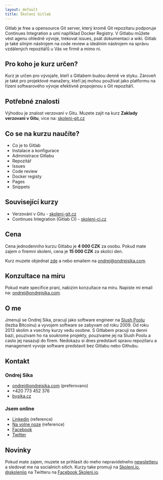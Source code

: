 ```yaml
---
layout: default
title: Školení Gitlab
---
```


Gitlab je free a opensource Git server, který kromě Git repozitaru podporuje Continues Integration a umí například Docker Registry. V Gitlabu můžete vést agenu ohledně vývoje, trekovat issues, psát dokumentaci a wiki. Gitlab je také silným nástrojem na code review a ideálním nástrojem na správu vzdálených repozitářů u Vás ve firmě a mimo ni.

## Pro koho je kurz určen?

Kurz je určen pro vývojaře, kteří s Gitlabem budou denně ve styku. Zároveň je také pro projektové manažery, kteří jej mohou používat jako platformu na řízení softwarového vývoje efektivně propojenou s Git repozitáří.

## Potřebné znalosti

Výhodou je znalost verzovani v Gitu. Muzete zajit na kurz __Zaklady verzovani v Gitu__, vice na: [skoleni-git.cz](https://skoleni-git.cz)

## Co se na kurzu naučíte?
- Co je to Gitlab
- Instalace a konfigurace
- Administrace Gitlabu
- Repozitář
- Issues
- Code review
- Docker registy
- Pages
- Snippets

<!--
- Úvod
  - Co je to Gitlab
  - Proč používat Gitlab
  - Rozdíly mezi Gitlab a Github
  - Rozdíly mezi vlastním hostováním a Gitlab.com
  - Výhody a nevýhody vlastního Gitlabu
  - Rozdíly mezi CE a EE verzi
- Instalace a konfigurace
  - Instalace Gitlabu (Debian)
  - Základní konfigurace
  - Konfigurace emailu (odchozí i příchozí)
- Administrace Gitlabu
  - Uživatelé
  - Skupiny
  - Repozitáře
  - Nastavení Serveru
- Repozitář
  - Vytváření, mazání, nastavení přístupu
  - Nastavení práv na konkrétní větve
  - Merge requesty
  - Wiki
- Issues
  - Prace s issues
  - Milniky
  - Provázání commitus issues
- Code review
- Docker registy
  - Co je Docker Registy
  - Přihlášení se k registry
  - Nahrávání a stahování obrazu
- Pages
  - Co jsou Gitlab Pages
  - Jak publikovat Pages
  - Alternativy
- Snippets
-->

## Související kurzy

- Verzování v Gitu - [skoleni-git.cz](https://skoleni-git.cz)
- Continues Integration (Gitlab CI) - [skoleni-ci.cz](https://skoleni-ci.cz)

## Cena

Cena jednodenniho kurzu Gitlabu je __4 000 CZK__ za osobu. Pokud mate zajem o firemni skoleni, cena je __15 000 CZK__ za skolici den.

Kurz muzete objednat [zde](/registrace.html) a nebo emailem na <ondrej@ondrejsika.com>.


## Konzultace na miru

Pokud mate specifice prani, nabizim konzultace na miru. Napiste mi email na: <ondrej@ondrejsika.com>.

## O me

Jmenuji se Ondrej Sika, pracuji jako software engineer na [Slush Poolu](https://slushpool.com) (tezba Bitcoinu) a vyvojem software se zabyvam od roku 2009. Od roku 2013 skolim a vsechny kurzy vedu osobne. S Gitlabem pracuji na denni bazi, pouzivam ho na soukrome projekty, pouzivame jej na Slush Poolu a casto jej nasazuji do firem. Nedokazu si dnes predstavit spravu repozitaru a management vyvoje software predstavit bez Gitlabu nebo Githubu.

## Kontakt

### Ondrej Sika

- <ondrej@ondrejsika.com> (preferovano)
- +420 773 452 376
- [bysika.cz](https://bysika.cz)

### Jsem online

- [Linkedin](https://www.linkedin.com/in/ondrejsika) (reference)
- [Na volne noze](https://navolnenoze.cz/prezentace/ondrej-sika/) (reference)
- [Facebook](https://facebook.com/sikaondrej)
- [Twitter](https://twitter.com/ondrejsika)

## Novinky

Pokud mate zajem, muzete se prihlasit do meho nepravidelneho [newsletteru](https://sika.link/newsletter) a sledovat me na socialnich sitich. Kurzy take promuji na [Skoleni.io](https://skoleni.io), [@skoleniio](https://twitter.com/skoleniio) na Twitteru na [Facebook Skoleni.io](https://sika.link/fb-skoleniio).


<!--

## Reference

-->
